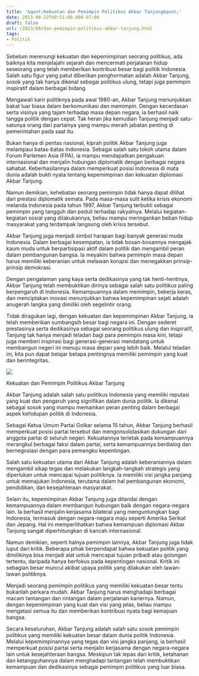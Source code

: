 ```yaml
---
title: '&quot;Kekuatan dan Pemimpin Politikus Akbar Tanjung&quot;'
date: 2023-08-22T00:51:00.000-07:00
draft: false
url: /2023/08/dan-pemimpin-politikus-akbar-tanjung.html
tags: 
- Politik
---
```


  

Sebelum merenungi kekuatan dan kepemimpinan seorang politikus, ada baiknya kita menjelajahi sejarah dan mencermati perjalanan hidup seseorang yang telah memberikan kontribusi besar bagi politik Indonesia. Salah satu figur yang patut diberikan penghormatan adalah Akbar Tanjung, sosok yang tak hanya dikenal sebagai politikus ulung, tetapi juga pemimpin inspiratif dalam berbagai bidang.

  

Mengawali karir politiknya pada awal 1980-an, Akbar Tanjung menunjukkan bakat luar biasa dalam berkomunikasi dan memimpin. Dengan kecerdasan serta visinya yang tajam terhadap masa depan negara, ia berhasil naik tangga politik dengan cepat. Tak heran jika kemudian Tanjung menjadi satu-satunya orang dari partainya yang mampu meraih jabatan penting di pemerintahan pada saat itu.

  

Bukan hanya di pentas nasional, kiprah politik Akbar Tanjung juga melampaui batas-batas Indonesia. Sebagai salah satu tokoh utama dalam Forum Parlemen Asia (FPA), ia mampu mendapatkan pengakuan internasional dan menjalin hubungan diplomatik dengan berbagai negara sahabat. Keberhasilannya dalam memperkuat posisi Indonesia di mata dunia adalah bukti nyata tentang kepemimpinan dan kekuatan diplomasi Akbar Tanjung.

  

Namun demikian, kehebatan seorang pemimpin tidak hanya dapat dilihat dari prestasi diplomatik semata. Pada masa-masa sulit ketika krisis ekonomi melanda Indonesia pada tahun 1997, Akbar Tanjung terbukti sebagai pemimpin yang tangguh dan peduli terhadap rakyatnya. Melalui kegiatan-kegiatan sosial yang dilakukannya, beliau mampu meringankan beban hidup masyarakat yang terdampak langsung oleh krisis tersebut.

  

Akbar Tanjung juga menjadi simbol harapan bagi banyak generasi muda Indonesia. Dalam berbagai kesempatan, ia tidak bosan-bosannya mengajak kaum muda untuk berpartisipasi aktif dalam politik dan mengambil peran dalam pembangunan bangsa. Ia meyakini bahwa pemimpin masa depan harus memiliki keberanian untuk melawan korupsi dan menegakkan prinsip-prinsip demokrasi.

  

Dengan pengalaman yang kaya serta dedikasinya yang tak henti-hentinya, Akbar Tanjung telah membuktikan dirinya sebagai salah satu politikus paling berpengaruh di Indonesia. Kemampuannya dalam memimpin, bekerja keras, dan menciptakan inovasi menunjukkan bahwa kepemimpinan sejati adalah anugerah langka yang dimiliki oleh segelintir orang.

  

Tidak diragukan lagi, dengan kekuatan dan kepemimpinan Akbar Tanjung, ia telah memberikan sumbangsih besar bagi negara ini. Dengan sederet prestasinya serta dedikasinya sebagai seorang politikus ulung dan inspiratif, Tanjung tak hanya menjadi teladan bagi para pemimpin masa kini, tetapi juga memberi inspirasi bagi generasi-generasi mendatang untuk membangun negeri ini menuju masa depan yang lebih baik. Melalui teladan ini, kita pun dapat belajar betapa pentingnya memiliki pemimpin yang kuat dan berintegritas.

  

![](https://cdn.medcom.id/dynamic/content/2019/06/28/1036781/lfRgbX7LjV.jpg?w=1024)

  

Kekuatan dan Pemimpin Politikus Akbar Tanjung

  

Akbar Tanjung adalah salah satu politikus Indonesia yang memiliki reputasi yang kuat dan pengaruh yang signifikan dalam dunia politik. Ia dikenal sebagai sosok yang mampu memainkan peran penting dalam berbagai aspek kehidupan politik di Indonesia.

  

Sebagai Ketua Umum Partai Golkar selama 15 tahun, Akbar Tanjung berhasil memperkuat posisi partai tersebut dan mengonsolidasikan dukungan dari anggota partai di seluruh negeri. Kekuatannya terletak pada kemampuannya merangkul berbagai faksi dalam partai, serta kemampuannya berdialog dan bernegosiasi dengan para pemangku kepentingan.

  

Salah satu kekuatan utama dari Akbar Tanjung adalah keberaniannya dalam mengambil sikap tegas dan melakukan langkah-langkah strategis yang diperlukan untuk mencapai tujuan politiknya. Ia memiliki visi jangka panjang untuk memajukan Indonesia, terutama dalam hal pembangunan ekonomi, pendidikan, dan kesejahteraan masyarakat.

  

Selain itu, kepemimpinan Akbar Tanjung juga ditandai dengan kemampuannya dalam membangun hubungan baik dengan negara-negara lain. Ia berhasil menjalin kerjasama bilateral yang menguntungkan bagi Indonesia, termasuk dengan negara-negara maju seperti Amerika Serikat dan Jepang. Hal ini memperlihatkan bahwa kemampuan diplomasi Akbar Tanjung sangat diperhitungkan di kancah internasional.

  

Namun demikian, seperti halnya pemimpin lainnya, Akbar Tanjung juga tidak luput dari kritik. Beberapa pihak berpendapat bahwa kekuatan politik yang dimilikinya bisa menjadi alat untuk mencapai tujuan pribadi atau golongan tertentu, daripada hanya berfokus pada kepentingan nasional. Kritik ini sebagian besar muncul akibat upaya politik yang dilakukan oleh lawan-lawan politiknya.

  

Menjadi seorang pemimpin politikus yang memiliki kekuatan besar tentu bukanlah perkara mudah. Akbar Tanjung harus menghadapi berbagai macam tantangan dan rintangan dalam perjalanan kariernya. Namun, dengan kepemimpinan yang kuat dan visi yang jelas, beliau mampu mengatasi semua itu dan memberikan kontribusi nyata bagi kemajuan bangsa.

  

Secara keseluruhan, Akbar Tanjung adalah salah satu sosok pemimpin politikus yang memiliki kekuatan besar dalam dunia politik Indonesia. Melalui kepemimpinannya yang tegas dan visi jangka panjang, ia berhasil memperkuat posisi partai serta menjalin kerjasama dengan negara-negara lain untuk kesejahteraan bangsa. Meskipun tak lepas dari kritik, ketahanan dan ketangguhannya dalam menghadapi tantangan telah membuktikan kemampuan dan dedikasinya sebagai pemimpin politikus yang luar biasa.